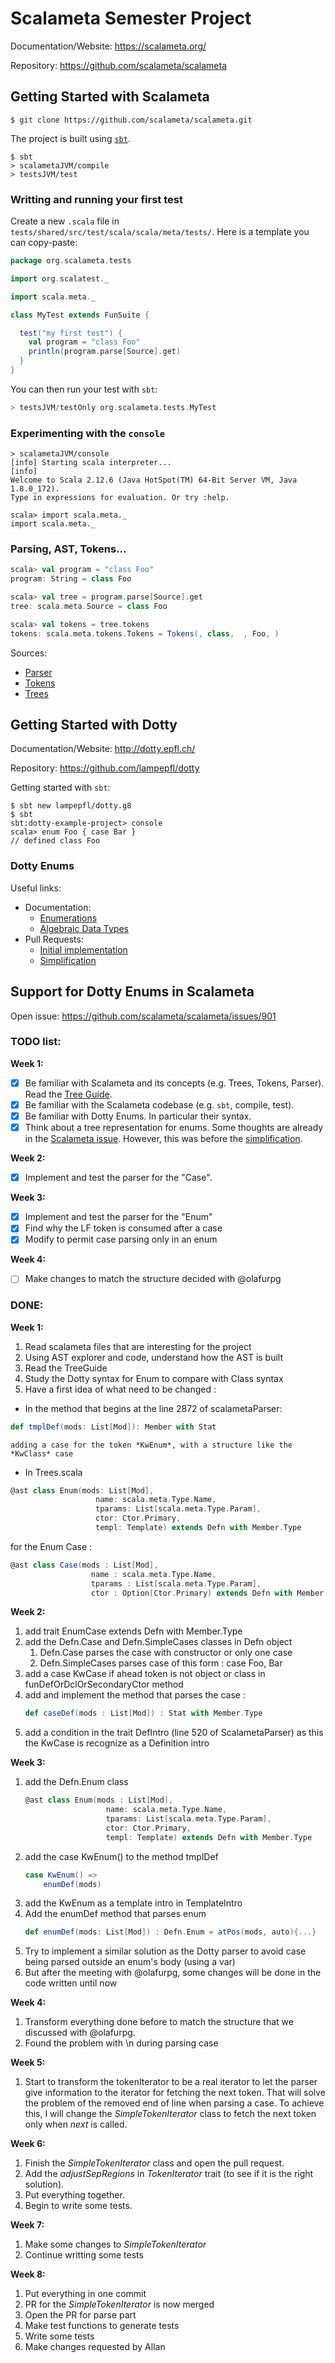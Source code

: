 # Scalameta Semester Project
Documentation/Website: https://scalameta.org/

Repository: https://github.com/scalameta/scalameta

## Getting Started with Scalameta
```
$ git clone https://github.com/scalameta/scalameta.git
```

The project is built using [`sbt`](https://www.scala-sbt.org/).
```
$ sbt
> scalametaJVM/compile
> testsJVM/test
```

### Writting and running your first test
Create a new `.scala` file in `tests/shared/src/test/scala/scala/meta/tests/`. Here is a template
you can copy-paste:
```scala
package org.scalameta.tests

import org.scalatest._

import scala.meta._

class MyTest extends FunSuite {

  test("my first test") {
    val program = "class Foo"
    println(program.parse[Source].get)
  }
}
```

You can then run your test with `sbt`:
```scala
> testsJVM/testOnly org.scalameta.tests.MyTest
```

### Experimenting with the `console`
```
> scalametaJVM/console
[info] Starting scala interpreter...
[info] 
Welcome to Scala 2.12.6 (Java HotSpot(TM) 64-Bit Server VM, Java 1.8.0_172).
Type in expressions for evaluation. Or try :help.

scala> import scala.meta._
import scala.meta._
```

### Parsing, AST, Tokens...
```scala
scala> val program = "class Foo"
program: String = class Foo

scala> val tree = program.parse[Source].get
tree: scala.meta.Source = class Foo

scala> val tokens = tree.tokens
tokens: scala.meta.tokens.Tokens = Tokens(, class,  , Foo, )
```

Sources:
- [Parser](https://github.com/scalameta/scalameta/blob/master/scalameta/parsers/shared/src/main/scala/scala/meta/internal/parsers/ScalametaParser.scala)
- [Tokens](https://github.com/scalameta/scalameta/blob/master/scalameta/tokens/shared/src/main/scala/scala/meta/tokens/Token.scala)
- [Trees](https://github.com/scalameta/scalameta/blob/master/scalameta/trees/shared/src/main/scala/scala/meta/Trees.scala)


## Getting Started with Dotty
Documentation/Website: http://dotty.epfl.ch/

Repository: https://github.com/lampepfl/dotty

Getting started with `sbt`:
```
$ sbt new lampepfl/dotty.g8
$ sbt
sbt:dotty-example-project> console
scala> enum Foo { case Bar }
// defined class Foo
```

### Dotty Enums
Useful links:
- Documentation:
  - [Enumerations](http://dotty.epfl.ch/docs/reference/enums/enums.html)
  - [Algebraic Data Types](http://dotty.epfl.ch/docs/reference/enums/adts.html)
- Pull Requests:
  - [Initial implementation](https://github.com/lampepfl/dotty/pull/1958)
  - [Simplification](https://github.com/lampepfl/dotty/pull/4003)

## Support for Dotty Enums in Scalameta
Open issue: https://github.com/scalameta/scalameta/issues/901

### TODO list:

**Week 1:**
- [x] Be familiar with Scalameta and its concepts (e.g. Trees, Tokens, Parser).
      Read the [Tree Guide](https://scalameta.org/docs/trees/guide.html).
- [x] Be familiar with the Scalameta codebase (e.g. `sbt`, compile, test).
- [x] Be familiar with Dotty Enums. In particular their syntax.
- [x] Think about a tree representation for enums. Some thoughts are already in
      the [Scalameta issue](https://github.com/scalameta/scalameta/issues/901).
      However, this was before the [simplification](https://github.com/lampepfl/dotty/pull/4003).
      
**Week 2:**

- [x] Implement and test the parser for the "Case".

**Week 3:**
- [x] Implement and test the parser for the "Enum"
- [x] Find why the LF token is consumed after a case
- [x] Modify to permit case parsing only in an enum 

**Week 4:**
- [ ] Make changes to match the structure decided with @olafurpg

 ### DONE:
 
**Week 1:**
1. Read scalameta files that are interesting for the project
2. Using AST explorer and code, understand how the AST is built
3. Read the TreeGuide
3. Study the Dotty syntax for Enum to compare with Class syntax
4. Have a first idea of what need to be changed : 
  * In the method that begins at the line 2872 of scalametaParser: 
  ```scala
  def tmplDef(mods: List[Mod]): Member with Stat
  ```
    adding a case for the token *KwEnum*, with a structure like the *KwClass* case
  * In Trees.scala
  ```scala
  @ast class Enum(mods: List[Mod],
                     name: scala.meta.Type.Name,
                     tparams: List[scala.meta.Type.Param],
                     ctor: Ctor.Primary,
                     templ: Template) extends Defn with Member.Type
  ```
  
  for the Enum Case  : 
  
  ```scala
  @ast class Case(mods : List[Mod],
                    name : scala.meta.Type.Name,
                    tparams : List[scala.meta.Type.Param],
                    ctor : Option[Ctor.Primary) extends Defn with Member.Type]
  ```


**Week 2:**
1. add trait EnumCase extends Defn with Member.Type
2. add the Defn.Case and Defn.SimpleCases classes in Defn object
    1. Defn.Case parses the case with constructor or only one case
    2. Defn.SimpleCases parses case of this form : case Foo, Bar
3. add a case KwCase if ahead token is not object or class in funDefOrDclOrSecondaryCtor method
4. add and implement the method that parses the case :
    ```scala
    def caseDef(mods : List[Mod]) : Stat with Member.Type
    ```
5. add a condition in the trait DefIntro (line 520 of ScalametaParser) as this the KwCase is recognize as a Definition intro

**Week 3:**
1. add the Defn.Enum class
    ```scala
    @ast class Enum(mods : List[Mod],
                      name: scala.meta.Type.Name,
                      tparams: List[scala.meta.Type.Param],
                      ctor: Ctor.Primary,
                      templ: Template) extends Defn with Member.Type
    ```
2. add the case KwEnum() to the method tmplDef
    ```scala
    case KwEnum() =>
        enumDef(mods)
    ```
3. add the KwEnum as a template intro in TemplateIntro
4. Add the enumDef method that parses enum
    ```scala
    def enumDef(mods: List[Mod]) : Defn.Enum = atPos(mods, auto){...}
    ```
4. Try to implement a similar solution as the Dotty parser to avoid case being parsed outside an enum's body (using a var)
5. But after the meeting with @olafurpg, some changes will be done in the code written until now

**Week 4:**

1. Transform everything done before to match the structure that we discussed with @olafurpg.
2. Found the problem with \n during parsing case

**Week 5:**
1. Start to transform the tokenIterator to be a real iterator to let the parser give information to the iterator for fetching the next token. That will solve the problem of the removed end of line when parsing a case.
To achieve this, I will change the *SimpleTokenIterator* class to fetch the next token only when *next* is called.

**Week 6:**
1. Finish the *SimpleTokenIterator* class and open the pull request.
2. Add the *adjustSepRegions* in *TokenIterator* trait (to see if it is the right solution).
3. Put everything together.
4. Begin to write some tests.

**Week 7:**
1. Make some changes to *SimpleTokenIterator*
3. Continue writting some tests 

**Week 8:**
1. Put everything in one commit
2. PR for the *SimpleTokenIterator* is now merged
3. Open the PR for parse part
4. Make test functions to generate tests
5. Write some tests
6. Make changes requested by Allan


  
